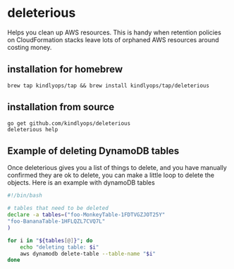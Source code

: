 # deleterious
Helps you clean up AWS resources. This is handy when
retention policies on CloudFormation stacks leave lots
of orphaned AWS resources around costing money.

## installation for homebrew

    brew tap kindlyops/tap && brew install kindlyops/tap/deleterious

## installation from source

    go get github.com/kindlyops/deleterious
    deleterious help


## Example of deleting DynamoDB tables

Once deleterious gives you a list of things to delete, and
you have manually confirmed they are ok to delete, you
can make a little loop to delete the objects. Here is an example with dynamoDB tables

```bash
#!/bin/bash

# tables that need to be deleted
declare -a tables=("foo-MonkeyTable-1FDTVGZJOT25Y"
"foo-BananaTable-1HFLQZL7CVQ7L"
)

for i in "${tables[@]}"; do
	echo "deleting table: $i"
	aws dynamodb delete-table --table-name "$i"
done
